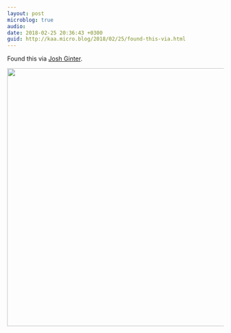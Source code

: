 ```yaml
---
layout: post
microblog: true
audio: 
date: 2018-02-25 20:36:43 +0300
guid: http://kaa.micro.blog/2018/02/25/found-this-via.html
---
```

Found this via [Josh Ginter](https://thenewsprint.co/2018/02/25/sunday-edition-022518/). 

<img src="https://micro.kaa.bz/uploads/2018/adb6adc0e5.jpg" width="600" height="600" />
